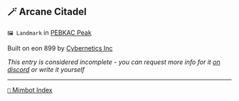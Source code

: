 ## 🪄 Arcane Citadel

`🖼️ Landmark` in [PEBKAC Peak](<https://zeithalt.github.io/r/pebkac_peak.html>)

Built on eon 899 by [Cybernetics Inc](<https://zeithalt.github.io/r/cybernetics_inc.html>)

_This entry is considered incomplete - you can request more info for it [on discord](<https://discord.com/channels/562910943848169472/1173922660489633802>) or write it yourself_

-----
[`📑` Mimbot Index](<https://zeithalt.github.io/r/#7840>)
<!---
keywords:  
aliases: 
-->